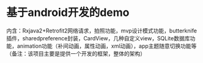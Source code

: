 # 基于android开发的demo
内含：Rxjava2+Retrofit2网络请求，拍照功能，mvp设计模式功能，butterknife插件，sharedpreference封装，CardView，几种自定义view，SQLite数据库功能，animation功能（补间动画，属性动画，xml动画），app主题随意切换功能等（备注：该项目主要是提供一个开发的框架，整体的架构）
